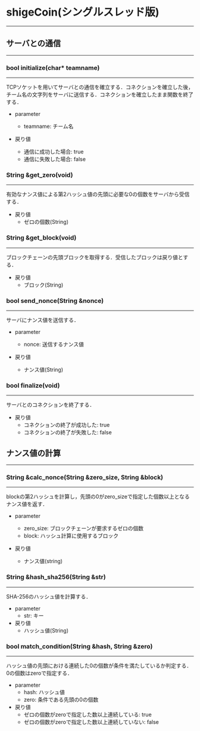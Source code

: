 # shigeCoin(シングルスレッド版)

---

## サーバとの通信

---

### bool initialize(char\* teamname)

---

TCPソケットを用いてサーバとの通信を確立する．コネクションを確立した後，チーム名の文字列をサーバに送信する．コネクションを確立したまま関数を終了する．    

- parameter
    - teamname: チーム名

- 戻り値
    - 通信に成功した場合: true
    - 通信に失敗した場合: false

### String &get\_zero(void)

---

有効なナンス値による第2ハッシュ値の先頭に必要な0の個数をサーバから受信する．

- 戻り値
    - ゼロの個数(String)


### String &get\_block(void)

---

ブロックチェーンの先頭ブロックを取得する．受信したブロックは戻り値とする．

- 戻り値
    - ブロック(String)

### bool send\_nonce(String &nonce)

---

サーバにナンス値を送信する．

- parameter
    - nonce: 送信するナンス値

- 戻り値
    - ナンス値(String)

### bool finalize(void)

---

サーバとのコネクションを終了する．

- 戻り値
    - コネクションの終了が成功した: true
    - コネクションの終了が失敗した: false

## ナンス値の計算

---

### String &calc\_nonce(String &zero\_size, String &block)

---

blockの第2ハッシュを計算し，先頭の0がzero\_sizeで指定した個数以上となるナンス値を返す．

- parameter
    - zero\_size: ブロックチェーンが要求するゼロの個数
    - block: ハッシュ計算に使用するブロック

- 戻り値
    - ナンス値(string)

### String &hash\_sha256(String &str)

---

SHA-256のハッシュ値を計算する．

- parameter
    - str: キー
- 戻り値
    - ハッシュ値(String)

### bool match\_condition(String &hash, String &zero)

---

ハッシュ値の先頭における連続した0の個数が条件を満たしているか判定する．0の個数はzeroで指定する．

- parameter
    - hash: ハッシュ値
    - zero: 条件である先頭の0の個数
- 戻り値
    - ゼロの個数がzeroで指定した数以上連続している: true
    - ゼロの個数がzeroで指定した数以上連続していない: false

